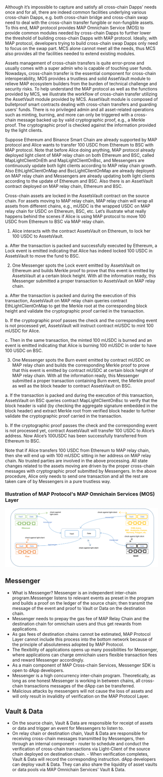 Although it’s impossible to capture and satisfy all cross-chain Dapps’ needs once and for all, there are indeed common facilities underlying various cross-chain Dapps, e.g. both cross-chain bridge and cross-chain swap need to deal with the cross-chain transfer fungible or non-fungible assets. To this end, MAP protocol provides MAP Omnichain Service (MOS) to provide common modules needed by cross-chain Dapps to further lower the threshold of building cross-chain Dapps with MAP protocol. Ideally, with MAP protocol, developers trying to build cross-chain swap Dapps only need to focus on the swap part. MCS alone cannot meet all the needs, thus MCS also provides all the facilities needed to extend existing modules.

Assets management of cross-chain transfers is quite error-prone and usually comes with a super admin who is capable of touching user funds. Nowadays, cross-chain transfer is the essential component for cross-chain interoperability, MOS provides a trustless and solid AssetVault module to relieve MAP ecosystem builders from the burden of technical challenge and security risks. To help understand the MAP protocol as well as the functions provided by MCS, we illustrate the workflow of cross-chain transfer utilizing the AssetVault module provided by MCS. AssetVault module is composed of bulletproof smart contracts dealing with cross-chain transfers and guarding users' funds. There is no privileged admin and all asset-related operations such as minting, burning, and more can only be triggered with a cross-chain message backed up by valid cryptographic proof, e.g., a Merkle proof. The cryptographic proof is checked against the information provided by the light clients.

Suppose Ethereum and Binance Smart Chain are already supported by MAP protocol and Alice wants to transfer 100 USDC from Ethereum to BSC with MAP protocol. Note that before Alice doing anything, MAP protocol already deployed light client of MAP relay chain on both Ethereum and BSC, called MapLightClientOnEth and MapLightClientOnBsc, and Messengers are continuously update both light clients according to MAP relay chain growth. Also EthLightClientOnMap and BscLightClientOnMap are already deployed on MAP relay chain and Messengers are already updating both light clients according to the update of Ethereum and BSC. Also there is an AssetVault contract deployed on MAP relay chain, Ethereum and BSC.

Cross-chain assets are locked in the AssetsVault contract on the source chain. For assets moving to MAP relay chain, MAP relay chain will wrap all assets from different chains, e.g., mUSDC is the wrapped USDC on MAP relay chain for USDC on Ethereum, BSC, etc. Let’s illustrate what really happens behind the scenes if Alice is using MAP protocol to move 100 USDC from Ethereum to BSC via MAP relay chain.

1. Alice interacts with the contract AssetsVault on Ethereum, to lock her 100 USDC to AssetsVault.

a. After the transaction is packed and successfully executed by Ethereum, a Lock event is emitted indicating that Alice has indeed locked 100 USDC in AssetsVault to move the fund to BSC.

2. One Messenger spots the Lock event emitted by AssetsVault on Ethereum and builds Merkle proof to prove that this event is emitted by AssetsVault at a certain block height. With all the information ready, this Messenger submitted a proper transaction to AssetsVault on MAP relay chain.

a. After the transaction is packed and during the execution of this transaction, AssetsVault on MAP relay chain queries contract EthLightClientOnMap to get the Merkle root at the corresponding block height and validate the cryptographic proof carried in the transaction.

b. If the cryptographic proof passes the check and the corresponding event is not processed yet, AssetsVault will instruct contract mUSDC to mint 100 mUSDC for Alice.

c. Then in the same transaction, the minted 100 mUSDC is burned and an event is emitted indicating that Alice is burning 100 mUSDC in order to have 100 USDC on BSC.

3. One Messenger spots the Burn event emitted by contract mUSDC on MAP relay chain and builds the corresponding Merkle proof to prove that this event is emitted by contract mUSDC at certain block height of MAP relay chain. With all the information ready, this Messenger submitted a proper transaction containing Burn event, the Merkle proof as well as the block header to contract AssetsVault on BSC.

a. If the transaction is packed and during the execution of this transaction, AssetsVault on BSC queries contract MapLightClientOnBsc to verify that the block header is valid (by checking the aggregate signature embedded in the block header) and extract Merkle root from verified block header to further  validate the cryptographic proof carried in the transaction.

b. If the cryptographic proof passes the check and the corresponding event is not processed yet, contract AssetsVault will transfer 100 USDC to Alice’s address. Now Alice’s 100USDC has been successfully transferred from Ethereum to BSC.

Note that if Alice transfers 100 USDC from Ethereum to MAP relay chain, then she will end up with 100 mUSDC sitting in her address on MAP relay chain. No trusted parties are involved in the above processing. All state changes related to the assets moving are driven by the proper cross-chain messages with cryptographic proof submitted by Messengers. In the above procedure, Alice only needs to send one transaction and all the rest are taken care of by Messengers in a pure trustless way.

### Illustration of MAP Protocol's MAP Omnichain Services (MOS) Layer

![](mcs_final.png)

## Messenger
- What is Messenger? Messenger is an independent inter-chain program.Messenger listens to relevant events as preset in the program and builds a proof on the ledger of the source chain; then transmit the message of the event and proof to Vault or Data on the destination chain.
- Messenger needs to prepay the gas fee of MAP Relay Chain and the destination chain for omnichain users and thus get rewards from applications.
- As gas fees of destination chains cannot be estimated, MAP Protocol Layer cannot include this process into the bottom network because of the principle of absoluteness adopted by MAP Protocol.
- The flexibility of applications opens up many possibilities for Messenger, where applications can charge omnichain users flexible transaction fees and reward Messenger accordingly. 
- As a main component of MAP Cross-chain Services, Messenger SDK is open to dApp developers.
- Messenger is a high concurrency inter-chain program. Theoretically, as long as one honest Messenger is working in between chains, all cross-chain transactions messages of the dApp can be transferred.
- Malicious attacks by messengers will not cause the loss of assets and will only result in invalidity of verification on the MAP Protocol Layer.  

## Vault & Data
- On the source chain, Vault & Data are responsible for receipt of assets or data and trigger an event for Messengers to listen to.
- On relay chain or destination chain, Vault & Data are responsible for receiving cross-chain messages transmitted by Messengers, then through an internal component - router to schedule and conduct the verification of cross-chain transactions via Light-Client of the source chain deployed on destination chain. - When verification completes, Vault & Data will record the corresponding instruction.
dApp developers can deploy vault & Data. They can also share the liquidity of asset vaults or data pools via MAP Omnichain Services' Vault & Data.

